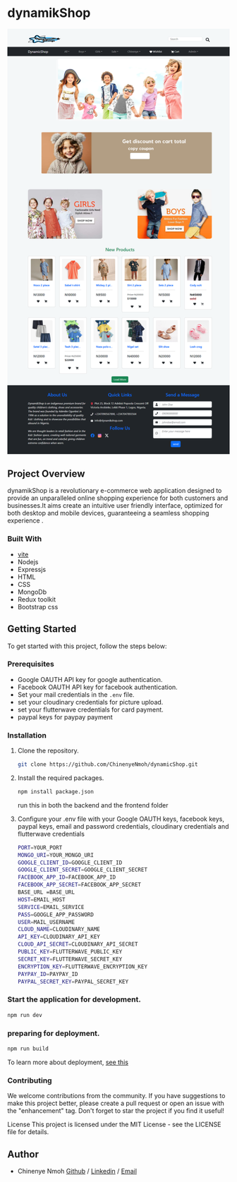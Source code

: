 # dynamikShop

![Homepage](dynamikshop.png)

## Project Overview

dynamikShop is a revolutionary e-commerce web application designed to provide an unparalleled online shopping experience for both customers and businesses.It aims create an intuitive user friendly interface, optimized for both desktop and mobile devices, guaranteeing a seamless shopping experience .

### Built With
- [vite](https://vitejs.dev/guide/)
- Nodejs
- Expressjs
- HTML
- CSS
- MongoDb
- Redux toolkit
- Bootstrap css

## Getting Started

To get started with this project, follow the steps below:

### Prerequisites

-  Google OAUTH API key for google authentication.
-  Facebook OAUTH API key for facebook authentication.
- Set your mail  credentials  in the `.env` file.
- set your cloudinary credentials for picture upload.
- set your flutterwave credentials for card payment.
- paypal keys for paypay payment

### Installation

1. Clone the repository.
   ```sh
   git clone https://github.com/ChinenyeNmoh/dynamicShop.git
   ```
2. Install the required packages.
	```sh
	npm install package.json
	```
    run this in both the backend and the frontend folder

3. Configure your .env file with your Google OAUTH keys, facebook keys, paypal keys,  email and password credentials, cloudinary credentials and flutterwave credentials
	```sh
	PORT=YOUR_PORT 
    MONGO_URI=YOUR_MONGO_URI
    GOOGLE_CLIENT_ID=GOOGLE_CLIENT_ID
    GOOGLE_CLIENT_SECRET=GOOGLE_CLIENT_SECRET
    FACEBOOK_APP_ID=FACEBOOK_APP_ID
    FACEBOOK_APP_SECRET=FACEBOOK_APP_SECRET
    BASE_URL =BASE_URL
    HOST=EMAIL_HOST
    SERVICE=EMAIL_SERVICE
    PASS=GOOGLE_APP_PASSWORD
    USER=MAIL_USERNAME
    CLOUD_NAME=CLOUDINARY_NAME
    API_KEY=CLOUDINARY_API_KEY
    CLOUD_API_SECRET=CLOUDINARY_API_SECRET
    PUBLIC_KEY=FLUTTERWAVE_PUBLIC_KEY
    SECRET_KEY=FLUTTERWAVE_SECRET_KEY
    ENCRYPTION_KEY=FLUTTERWAVE_ENCRYPTION_KEY
    PAYPAY_ID=PAYPAY_ID
    PAYPAL_SECRET_KEY=PAYPAL_SECRET_KEY

	```
### Start the application for development.
   ```sh
   npm run dev
   ```

### preparing for deployment.
   ```sh
   npm run build
   ```
To learn more about deployment, [see this](https://vitejs.dev/guide/static-deploy.html)

### Contributing
We welcome contributions from the community. If you have suggestions to make this project better, please create a pull request or open an issue with the "enhancement" tag. Don't forget to star the project if you find it useful!

License
This project is licensed under the MIT License - see the LICENSE file for details.

## Author
- Chinenye Nmoh [Github](https://github.com/ChinenyeNmoh/) / [Linkedin](https://www.linkedin.com/in/chinenye-nmoh-88479699/) / [Email](chinenyeumeaku@gmail.com) 

